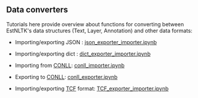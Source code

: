 ## Data converters

Tutorials here provide overview about functions for converting between EstNLTK's data structures (Text, Layer, Annotation) and other data formats: 

* Importing/exporting JSON : [json_exporter_importer.ipynb](json_exporter_importer.ipynb)

* Importing/exporting dict : [dict_exporter_importer.ipynb](dict_exporter_importer.ipynb)

* Importing from [CONLL](https://universaldependencies.org/format.html): [conll_importer.ipynb](conll_importer.ipynb)
* Exporting to [CONLL](https://universaldependencies.org/format.html): [conll_exporter.ipynb](conll_exporter.ipynb)

* Importing/exporting [TCF](https://weblicht.sfs.uni-tuebingen.de/weblichtwiki/index.php/The_TCF_Format) format: [TCF_exporter_importer.ipynb](TCF_exporter_importer.ipynb)